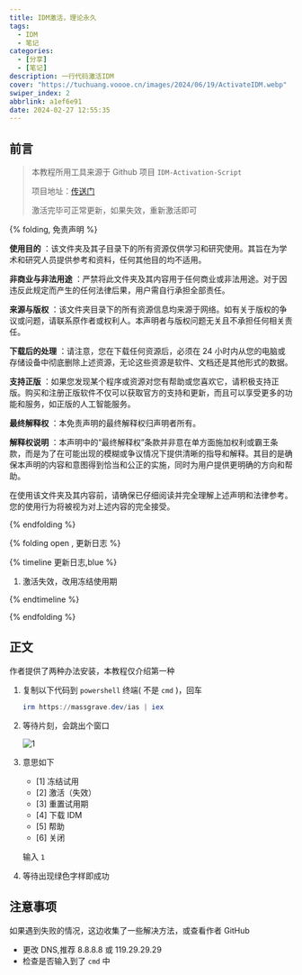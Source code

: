 ```yaml
---
title: IDM激活，理论永久
tags:
  - IDM
  - 笔记
categories:
  - [分享]
  - [笔记]
description: 一行代码激活IDM
cover: "https://tuchuang.voooe.cn/images/2024/06/19/ActivateIDM.webp"
swiper_index: 2
abbrlink: a1ef6e91
date: 2024-02-27 12:55:35
---
```


## 前言

> 本教程所用工具来源于 Github 项目 `IDM-Activation-Script`
>
> 项目地址：[传送门](https://github.com/WindowsAddict/IDM-Activation-Script)
>
> 激活完毕可正常更新，如果失效，重新激活即可

{% folding, 免责声明 %}

**使用目的** ：该文件夹及其子目录下的所有资源仅供学习和研究使用。其旨在为学术和研究人员提供参考和资料，任何其他目的均不适用。

**非商业与非法用途** ：严禁将此文件夹及其内容用于任何商业或非法用途。对于因违反此规定而产生的任何法律后果，用户需自行承担全部责任。

**来源与版权** ：该文件夹目录下的所有资源信息均来源于网络。如有关于版权的争议或问题，请联系原作者或权利人。本声明者与版权问题无关且不承担任何相关责任。

**下载后的处理** ：请注意，您在下载任何资源后，必须在 24 小时内从您的电脑或存储设备中彻底删除上述资源，无论这些资源是软件、文档还是其他形式的数据。

**支持正版** ：如果您发现某个程序或资源对您有帮助或您喜欢它，请积极支持正版。购买和注册正版软件不仅可以获取官方的支持和更新，而且可以享受更多的功能和服务，如正版的人工智能服务。

**最终解释权** ：本免责声明的最终解释权归声明者所有。

**解释权说明** ：本声明中的“最终解释权”条款并非意在单方面施加权利或霸王条款，而是为了在可能出现的模糊或争议情况下提供清晰的指导和解释。其目的是确保本声明的内容和意图得到恰当和公正的实施，同时为用户提供更明确的方向和帮助。

在使用该文件夹及其内容前，请确保已仔细阅读并完全理解上述声明和法律参考。您的使用行为将被视为对上述内容的完全接受。

{% endfolding %}

{% folding open , 更新日志 %}

{% timeline 更新日志,blue %}

<!-- timeline 2024-3-18 -->

1. 激活失效，改用冻结使用期
<!-- endtimeline -->

{% endtimeline %}

{% endfolding %}

## 正文

作者提供了两种办法安装，本教程仅介绍第一种

1. 复制以下代码到 `powershell` 终端( 不是 `cmd` )，回车

   ```powershell
   irm https://massgrave.dev/ias | iex
   ```

2. 等待片刻，会跳出个窗口

   ![1](https://i.p-i.vip/43/20240923-66f17175b9633.png)

3. 意思如下

   - [1] 冻结试用
   - [2] 激活（失效）
   - [3] 重置试用期
   - [4] 下载 IDM
   - [5] 帮助
   - [6] 关闭

   输入 `1`

4. 等待出现绿色字样即成功

## 注意事项

如果遇到失败的情况，这边收集了一些解决方法，或查看作者 GitHub

- 更改 DNS,推荐 8.8.8.8 或 119.29.29.29
- 检查是否输入到了 `cmd` 中
